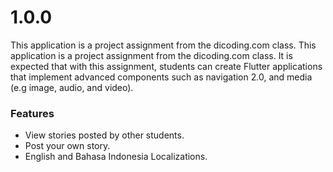 # 1.0.0

This application is a project assignment from the dicoding.com class. This
application is a project assignment from the dicoding.com class. It is expected
that with this assignment, students can create Flutter applications that
implement advanced components such as navigation 2.0, and media (e.g image, audio, and video).

### Features

- View stories posted by other students.
- Post your own story.
- English and Bahasa Indonesia Localizations.